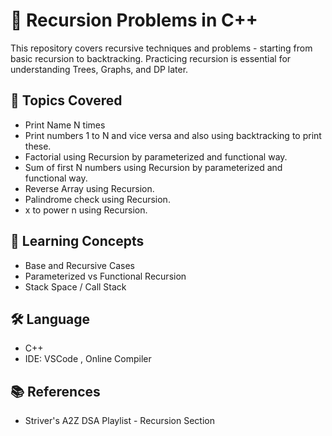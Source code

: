 # 🔁 Recursion Problems in C++

This repository covers recursive techniques and problems - starting from basic recursion to backtracking. Practicing recursion is essential for understanding Trees, Graphs, and DP later.

## 📌 Topics Covered

- Print Name N times
- Print numbers 1 to N and vice versa and also using backtracking to print these.
- Factorial using Recursion by parameterized and functional way.
- Sum of first N numbers using Recursion by parameterized and functional way.
- Reverse Array using Recursion.
- Palindrome check using Recursion.
- x to power n using Recursion.

## 🧠 Learning Concepts

- Base and Recursive Cases
- Parameterized vs Functional Recursion
- Stack Space / Call Stack

## 🛠️ Language

- C++
- IDE: VSCode , Online Compiler

## 📚 References

- Striver's A2Z DSA Playlist - Recursion Section
  
